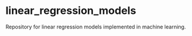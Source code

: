 # linear_regression_models
Repository for linear regression models implemented in machine learning.
